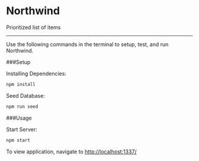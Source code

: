 # Northwind
Prioritized list of items

 - - -

 Use the following commands in the terminal to setup, test, and run Northwind.

###Setup

Installing Dependencies:
```bash
npm install
```

Seed Database:
```bash
npm run seed
```

###Usage

Start Server:
```bash
npm start
```

To view application, navigate to [http://localhost:1337/](http://localhost:1337/)